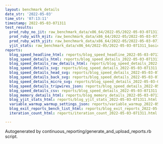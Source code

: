 ```yaml
---
layout: benchmark_details
date_str: '2022-05-03'
time_str: '07:13:11'
timestamp: 2022-05-03-071311
test_results:
  prod_ruby_no_jit: raw_benchmark_data/x86_64/2022-05/2022-05-03-071311_basic_benchmark_prod_ruby_no_jit.json
  prod_ruby_with_mjit: raw_benchmark_data/x86_64/2022-05/2022-05-03-071311_basic_benchmark_prod_ruby_with_mjit.json
  prod_ruby_with_yjit: raw_benchmark_data/x86_64/2022-05/2022-05-03-071311_basic_benchmark_prod_ruby_with_yjit.json
  yjit_stats: raw_benchmark_data/x86_64/2022-05/2022-05-03-071311_basic_benchmark_yjit_stats.json
reports:
  blog_speed_headline_html: reports/blog_speed_headline_2022-05-03-071311.html
  blog_speed_details_html: reports/blog_speed_details_2022-05-03-071311.html
  blog_speed_details_raw_details_html: reports/blog_speed_details_2022-05-03-071311.raw_details.html
  blog_speed_details_svg: reports/blog_speed_details_2022-05-03-071311.svg
  blog_speed_details_head_svg: reports/blog_speed_details_2022-05-03-071311.head.svg
  blog_speed_details_back_svg: reports/blog_speed_details_2022-05-03-071311.back.svg
  blog_speed_details_micro_svg: reports/blog_speed_details_2022-05-03-071311.micro.svg
  blog_speed_details_tripwires_json: reports/blog_speed_details_2022-05-03-071311.tripwires.json
  blog_speed_details_csv: reports/blog_speed_details_2022-05-03-071311.csv
  blog_memory_details_html: reports/blog_memory_details_2022-05-03-071311.html
  blog_yjit_stats_html: reports/blog_yjit_stats_2022-05-03-071311.html
  variable_warmup_warmup_settings_json: reports/variable_warmup_2022-05-03-071311.warmup_settings.json
  blog_exit_reports_bench_list_html: reports/blog_exit_reports_2022-05-03-071311.bench_list.html
  iteration_count_html: reports/iteration_count_2022-05-03-071311.html

---
```

Autogenerated by continuous_reporting/generate_and_upload_reports.rb script.
